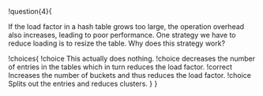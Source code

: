 !question{4}{

If the load factor in a hash table grows too large, the operation overhead also increases, leading to poor performance. One strategy we have to reduce loading is to resize the table. Why does this strategy work?

!choices{
 !choice This actually does nothing.
 !choice decreases the number of entries in the tables which in turn reduces the load factor.
 !correct Increases the number of buckets and thus reduces the load factor.
 !choice Splits out the entries and reduces clusters.
}
}
